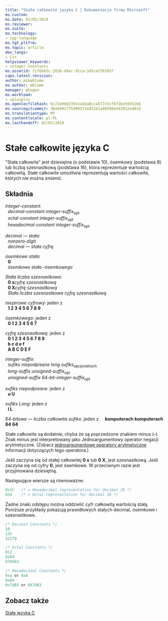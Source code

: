 ```yaml
---
title: "Stałe całkowite języka C | Dokumentacja firmy Microsoft"
ms.custom: 
ms.date: 02/01/2018
ms.reviewer: 
ms.suite: 
ms.technology:
- cpp-language
ms.tgt_pltfrm: 
ms.topic: article
dev_langs:
- C++
helpviewer_keywords:
- integer constants
ms.assetid: fcf6b83c-2038-49ec-91ca-3d5ca1f83037
caps.latest.revision: 
author: mikeblome
ms.author: mblome
manager: ghogen
ms.workload:
- cplusplus
ms.openlocfilehash: 6c23e90d235e1ad2a8cca577c5cfbf2be55b52b6
ms.sourcegitcommit: 30ab99c775d99371ed22d1a46598e542012ed8c6
ms.translationtype: MT
ms.contentlocale: pl-PL
ms.lasthandoff: 02/03/2018
---
```

# <a name="c-integer-constants"></a>Stałe całkowite języka C

"Stała całkowita" jest dziesiętna (o podstawie 10), ósemkowy (podstawa 8) lub liczbą szesnastkową (podstawa 16), która reprezentuje wartością całkowitą. Stałe całkowite umożliwia reprezentują wartości całkowite, których nie można zmienić.

## <a name="syntax"></a>Składnia

*integer-constant*:  
&nbsp;&nbsp;*decimal-constant* *integer-suffix*<sub>opt</sub>  
&nbsp;&nbsp;*octal-constant* *integer-suffix*<sub>opt</sub>  
&nbsp;&nbsp;*hexadecimal-constant* *integer-suffix*<sub>opt</sub>  

*decimal — stała*:  
&nbsp;&nbsp;*nonzero-digit*  
&nbsp;&nbsp;*decimal — stała* *cyfrę*  

*ósemkowe stała*:  
&nbsp;&nbsp;**0**  
&nbsp;&nbsp;*ósemkowe stała* *-ósemkowego*  

*Stała liczba szesnastkowa*:  
&nbsp;&nbsp;**0 x***cyfrę szesnastkową*   
&nbsp;&nbsp;**0 X***cyfrę szesnastkową*   
&nbsp;&nbsp;*Stała liczba szesnastkowa* *cyfrę szesnastkową*  

*niezerowe cyfrowy*: jeden z  
&nbsp;&nbsp;**1 2 3 4 5 6 7 8 9**  

*ósemkowego*: jeden z  
&nbsp;&nbsp;**0 1 2 3 4 5 6 7**  

*cyfrę szesnastkową*: jeden z  
&nbsp;&nbsp;**0 1 2 3 4 5 6 7 8 9**  
&nbsp;&nbsp;**b c d e f**  
&nbsp;&nbsp;**A B C D E F**  
  
*integer-suffix*:  
&nbsp;&nbsp;*sufiks niepodpisane* *long sufiks*<sub>opcjonalnych</sub>  
&nbsp;&nbsp;*long-suffix* *unsigned-suffix*<sub>opt</sub>  
&nbsp;&nbsp;*unsigned-suffix* *64-bit-integer-suffix*<sub>opt</sub>

*sufiks niepodpisane*: jeden z  
&nbsp;&nbsp;**u U**  

*sufiks Long*: jeden z  
&nbsp;&nbsp;**l L**  
  
*64-bitowe — liczba całkowita sufiks*: jeden z &nbsp; &nbsp; **komputerach komputerach 64 64**  

Stałe całkowite są dodatnie, chyba że są poprzedzone znakiem minus (**-**). Znak minus jest interpretowany jako Jednoargumentowy operator negacji arytmetyczne. (Zobacz [jednoargumentowe operatory arytmetyczne](../c-language/unary-arithmetic-operators.md) informacji dotyczących tego operatora.)

Jeśli zaczyna się od stałej całkowitej **0 x** lub **0 X**, jest szesnastkową. Jeśli zaczyna się od cyfry **0**, jest ósemkowe. W przeciwnym razie jest przyjmowana dziesiętną.

Następujące wiersze są równoważne:

```C
0x1C   /* = Hexadecimal representation for decimal 28 */
034    /* = Octal representation for decimal 28 */
```

Żadne znaki odstępu można oddzielić cyfr całkowitą wartością stałą. Poniższe przykłady pokazują prawidłowych stałych decimal, ósemkowe i szesnastkowe.

```C
/* Decimal Constants */
10
132
32179

/* Octal Constants */
012
0204
076663

/* Hexadecimal Constants */
0xa or 0xA
0x84
0x7dB3 or 0X7DB3
```

## <a name="see-also"></a>Zobacz także

[Stałe języka C](../c-language/c-constants.md)  
